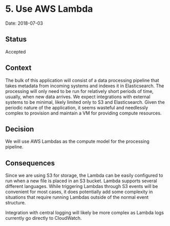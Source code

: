 # 5. Use AWS Lambda

Date: 2018-07-03

## Status

Accepted

## Context

The bulk of this application will consist of a data processing pipeline that takes metadata from incoming systems and indexes it in Elasticsearch. The processing will only need to be run for relatively short periods of time, usually, when new data arrives. We expect integrations with external systems to be minimal, likely limited only to S3 and Elasticsearch. Given the periodic nature of the application, it seems wasteful and needlessly complex to provision and maintain a VM for providing compute resources.

## Decision

We will use AWS Lambdas as the compute model for the processing pipeline.

## Consequences

Since we are using S3 for storage, the Lambda can be easily configured to run when a new file is placed in an S3 bucket. Lambda supports several different languages. While triggering Lambdas through S3 events will be convenient for most cases, it does potentially add some complexity in situations that require running Lambdas outside of the normal event structure.

Integration with central logging will likely be more complex as Lambda logs currently go directly to CloudWatch.
